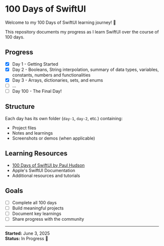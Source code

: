 # 100 Days of SwiftUI

Welcome to my 100 Days of SwiftUI learning journey! 🚀

This repository documents my progress as I learn SwiftUI over the course of 100 days.

## Progress

- [x] Day 1 - Getting Started
- [x] Day 2 - Booleans, String interpolation, summary of data types, variables, constants, numbers and functionalities
- [x] Day 3 - Arrays, dictionaries, sets, and enums
- [ ] ...
- [ ] Day 100 - The Final Day!

## Structure

Each day has its own folder (`day-1`, `day-2`, etc.) containing:
- Project files
- Notes and learnings
- Screenshots or demos (when applicable)

## Learning Resources

- [100 Days of SwiftUI by Paul Hudson](https://www.hackingwithswift.com/100/swiftui)
- Apple's SwiftUI Documentation
- Additional resources and tutorials

## Goals

- [ ] Complete all 100 days
- [ ] Build meaningful projects
- [ ] Document key learnings
- [ ] Share progress with the community

---

**Started:** June 3, 2025  
**Status:** In Progress 💪

